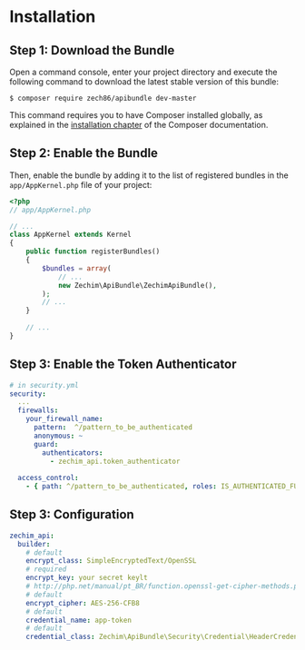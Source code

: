 Installation
============

Step 1: Download the Bundle
---------------------------

Open a command console, enter your project directory and execute the
following command to download the latest stable version of this bundle:

```console
$ composer require zech86/apibundle dev-master
```

This command requires you to have Composer installed globally, as explained
in the [installation chapter](https://getcomposer.org/doc/00-intro.md)
of the Composer documentation.

Step 2: Enable the Bundle
-------------------------

Then, enable the bundle by adding it to the list of registered bundles
in the `app/AppKernel.php` file of your project:

```php
<?php
// app/AppKernel.php

// ...
class AppKernel extends Kernel
{
    public function registerBundles()
    {
        $bundles = array(
            // ...
            new Zechim\ApiBundle\ZechimApiBundle(),
        );
        // ...
    }
    
    // ...
}
```

Step 3: Enable the Token Authenticator
--------------------------------------

```yaml
# in security.yml
security:
  ...
  firewalls:
    your_firewall_name:
      pattern:  ^/pattern_to_be_authenticated
      anonymous: ~
      guard:
        authenticators:
          - zechim_api.token_authenticator
          
  access_control:
    - { path: ^/pattern_to_be_authenticated, roles: IS_AUTHENTICATED_FULLY }
```

Step 3: Configuration
--------------------------------------

```yaml
zechim_api:
  builder:
    # default
    encrypt_class: SimpleEncryptedText/OpenSSL
    # required
    encrypt_key: your secret keylt
    # http://php.net/manual/pt_BR/function.openssl-get-cipher-methods.php
    # default
    encrypt_cipher: AES-256-CFB8
    # default
    credential_name: app-token
    # default
    credential_class: Zechim\ApiBundle\Security\Credential\HeaderCredential
```